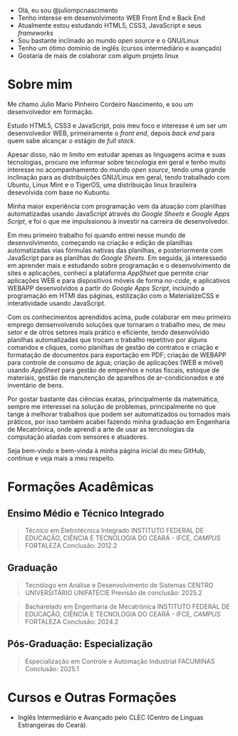 - Olá, eu sou @juliompcnascimento
- Tenho interese em desenvolvimento WEB Front End e Back End
- Atualmente estou estudando HTML5, CSS3, JavaScript e seus *frameworks*
- Sou bastante inclinado ao mundo *open source* e o GNU/Linux
- Tenho um ótimo domínio de inglês (cursos intermediário e avançado)
- Gostaria de mais de colaborar com algum projeto linux

<!---
juliompcnascimento/juliompcnascimento is a ✨ special ✨ repository because its `README.md` (this file) appears on your GitHub profile.
You can click the Preview link to take a look at your changes.
--->
# Sobre mim

Me chamo Julio Mario Pinheiro Cordeiro Nascimento, e sou um desenvolvedor em formação.

Estudo HTML5, CSS3 e JavaScript, pois meu foco e interesse é um ser um desenvolvedor WEB, primeiramente o *front end*, depois *back end* para quem sabe alcançar o estágio de *full stack*.

Apesar disso, não m limito em estudar apenas as linguagens acima e suas tecnologias, procuro me informar sobre tecnologia em geral e tenho muito interesse no acompanhamento do mundo *open source*, tendo uma grande inclinação para as distribuições GNU/Linux em geral, tendo trabalhado com Ubuntu, Linux Mint e o TigerOS, uma distribuição linux brasileira desevolvida com base no Kubuntu.

Minha maior experiência com programação vem da atuação com planilhas automatizadas usando JavaScript através do *Google Sheets* e *Google Apps Script*, e foi o que me impulssionou à investir na carreira de desenvolvedor.

Em meu primeiro trabalho foi quando entrei nesse mundo de desenvolvimento, começando na criação e edição de planilhas automatizadas vias fórmulas nativas das planilhas, e posteriormente com JavaScript para as planilhas do *Google Sheets*. Em seguida, já interessedo em aprender mais e estudando sobre programação e o desenvolvimento de sites e aplicações, conheci a plataforma *AppSheet* que permite criar aplicações WEB e para dispositivos móveis de forma *no-code*, e aplicativos WEBAPP desenvolvidos a partir do *Google Apps Script*, incluindo a programação em HTMl das páginas, estilização com o MaterializeCSS e interatividade usando JavaScript.

Com os conhecimentos aprendidos acima, pude colaborar em meu primeiro emprego densenvolvendo soluções que tornaram o trabalho meu, de meu setor e de otros setores mais prático e eficiente, tendo desenvolvido planilhas automatizadas que trocam o trabalho repetitivo por alguns comandos e cliques, como planilhas de gestão de contratos e criação e formatação de documentos para exportação em PDF; criação de WEBAPP para controle de consumo de água; criação de aplicações (WEB e móvel) usando *AppSheet* para gestão de empenhos e notas fiscais, estoque de materiais, gestão de manutenção de aparelhos de ar-condicionados e até inventário de bens.

Por gostar bastante das ciẽncias exatas, principalmente da matemática, sempre me interessei na solução de problemas, principalmente no que tange à melhorar trabalhos que podem ser automatizados ou tornados mais práticos, por isso também acabei fazendo minha graduação em Engenharia de Mecatrõnica, onde aprendi a arte de usar as tercnologias da computação aliadas com sensores e atuadores.

Seja bem-vindo e bem-vinda à minha página inicial do meu GitHub, continue e veja mais a meu respeito.

# Formações Acadêmicas

## Ensimo Médio e Técnico Integrado

>
> Técnico em Eletrotécnica Integrado
> INSTITUTO FEDERAL DE EDUCAÇÃO, CIẼNCIA E TECNOLOGIA DO CEARÁ - IFCE, *CAMPUS* FORTALEZA
> Conclusão: 2012.2
>

## Graduação

>
> Tecnólogo em Análise e Desenvolvimento de Sistemas
> CENTRO UNIVERSITÁRIO UNIFATECIE
> Previsão de conclusão: 2025.2
>

>
> Bacharelado em Engenharia de Mecatrônica
> INSTITUTO FEDERAL DE EDUCAÇÃO, CIẼNCIA E TECNOLOGIA DO CEARÁ - IFCE, *CAMPUS* FORTALEZA
> Conclusão: 2024.2
>

## Pós-Graduação: Especialização
>
> Especialização em Controle e Automação Industrial
> FACUMINAS
> Conclusão: 2025.1
>

# Cursos e Outras Formações

- Inglês Intermediário e Avançado pelo CLEC (Centro de Linguas Estrangeiras do Ceará).
